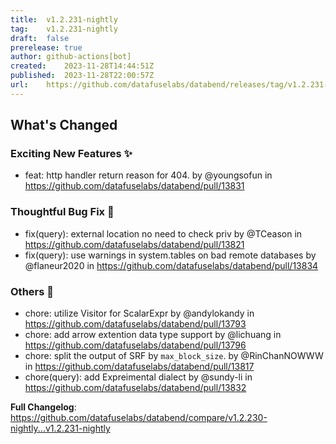 ```yaml
---
title:	v1.2.231-nightly
tag:	v1.2.231-nightly
draft:	false
prerelease:	true
author:	github-actions[bot]
created:	2023-11-28T14:44:51Z
published:	2023-11-28T22:00:57Z
url:	https://github.com/datafuselabs/databend/releases/tag/v1.2.231-nightly
---
```

<!-- Release notes generated using configuration in .github/release.yml at main -->

## What's Changed
### Exciting New Features ✨
* feat: http handler return reason for 404. by @youngsofun in https://github.com/datafuselabs/databend/pull/13831
### Thoughtful Bug Fix 🔧
* fix(query): external location no need to check priv by @TCeason in https://github.com/datafuselabs/databend/pull/13821
* fix(query): use warnings in system.tables on bad remote databases by @flaneur2020 in https://github.com/datafuselabs/databend/pull/13834
### Others 📒
* chore: utilize Visitor for ScalarExpr by @andylokandy in https://github.com/datafuselabs/databend/pull/13793
* chore: add arrow extention data type support by @lichuang in https://github.com/datafuselabs/databend/pull/13796
* chore: split the output of SRF by `max_block_size`. by @RinChanNOWWW in https://github.com/datafuselabs/databend/pull/13817
* chore(query): add Expreimental dialect by @sundy-li in https://github.com/datafuselabs/databend/pull/13832


**Full Changelog**: https://github.com/datafuselabs/databend/compare/v1.2.230-nightly...v1.2.231-nightly

